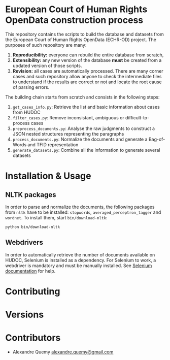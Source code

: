 # European Court of Human Rights OpenData construction process

This repository contains the scripts to build the database and datasets from the European Court of Human Rights OpenData (ECHR-OD) project.
The purposes of such repository are many:

1. **Reproducibility:** everyone can rebuild the entire database from scratch,
2. **Extensibility:** any new version of the database **must** be created from a updated version of those scripts.
3. **Revision:** all cases are automatically processed. There are many corner cases and such repository allow anyone to check the intermediate files to understand if the results are correct or not and locate the root cause of parsing errors.

The building chain starts from scratch and consists in the following steps:

1. ```get_cases_info.py```: Retrieve the list and basic information about cases from HUDOC
2. ```filter_cases.py```: Remove inconsistant, ambiguous or difficult-to-process cases
3. ```preprocess_documents.py```: Analyse the raw judgments to construct a JSON nested structures representing the paragraphs
4. ```process_documents.py```: Normalize the documents and generate a Bag-of-Words and TFID representation
5. ```generate_datasets.py```: Combine all the information to generate several datasets

# Installation & Usage


## NLTK packages

In order to parse and normalize the documents, the following packages from ```nltk``` have to be installed: ```stopwords```,  ```averaged_perceptron_tagger``` and ```wordnet```. To install them, start ```bin/download-nltk```:
```
python bin/download-nltk

```

## Webdrivers

In order to automatically retrieve the number of documents available on HUDOC, Selenium is installed as a dependency. For Selenium to work, a webdriver is mandatory and must be manually installed. See [Selenium documentation](https://selenium-python.readthedocs.io/installation.html#drivers) for help.


# Contributing

# Versions


# Contributors

- Alexandre Quemy <alexandre.quemy@gmail.com>
